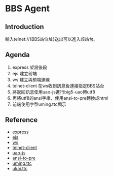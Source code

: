 # BBS Agent

## Introduction
輸入telnet://{BBS站位址}送出可以進入該站台。

## Agenda
1. express 架設後段
2. ejs 建立前端
3. ws 建立與前端連線
4. telnet-client 在ws收到訊息後連接指定BBS站台
5. 將返回訊息使用uao-js進行big5-uao轉utf8
6. 再將utf8的ansi字串，使用ansi-to-pre轉換成html
7. 前端使用字型uming.ttc顯示

## Reference
+ [express](https://www.npmjs.com/package/express)
+ [ejs](https://www.npmjs.com/package/ejs)
+ [ws](https://www.npmjs.com/package/ws)
+ [telnet-client](https://www.npmjs.com/package/telnet-client)
+ [uao-js](https://www.npmjs.com/package/uao-js)
+ [ansi-to-pre](https://www.npmjs.com/package/ansi-to-pre)
+ [uming.ttc](https://launchpad.net/ubuntu/+source/fonts-arphic-uming/0.2.20080216.2-10ubuntu2)
+ [ukai.ttc](https://packages.debian.org/zh-tw/sid/fonts-arphic-ukai)
